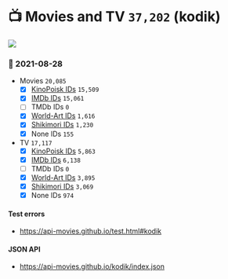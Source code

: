 # :tv: Movies and TV `37,202` (kodik)

<a href="https://API-Movies.github.io"><img src="https://API-Movies.github.io/banner.png?cache"></a>

### :date: 2021-08-28
- Movies `20,085`
  - [x] <a href="https://API-Movies.github.io/kodik/movie_kinopoisk_ids.json">KinoPoisk IDs</a> `15,509`
  - [x] <a href="https://API-Movies.github.io/kodik/movie_imdb_ids.json">IMDb IDs</a> `15,061`
  - [ ] TMDb IDs `0`
  - [x] <a href="https://API-Movies.github.io/kodik/movie_world_art_ids.json">World-Art IDs</a> `1,616`
  - [x] <a href="https://API-Movies.github.io/kodik/movie_shikimori_ids.json">Shikimori IDs</a> `1,230`
  - [x] None IDs `155`
- TV `17,117`
  - [x] <a href="https://API-Movies.github.io/kodik/tv_kinopoisk_ids.json">KinoPoisk IDs</a> `5,863`
  - [x] <a href="https://API-Movies.github.io/kodik/tv_imdb_ids.json">IMDb IDs</a> `6,138`
  - [ ] TMDb IDs `0`
  - [x] <a href="https://API-Movies.github.io/kodik/tv_world_art_ids.json">World-Art IDs</a> `3,895`
  - [x] <a href="https://API-Movies.github.io/kodik/tv_shikimori_ids.json">Shikimori IDs</a> `3,069`
  - [x] None IDs `974`
#### Test errors
- <a href='https://api-movies.github.io/test.html#kodik'>https://api-movies.github.io/test.html#kodik</a>
#### JSON API
- <a href='https://api-movies.github.io/kodik/index.json'>https://api-movies.github.io/kodik/index.json</a>
